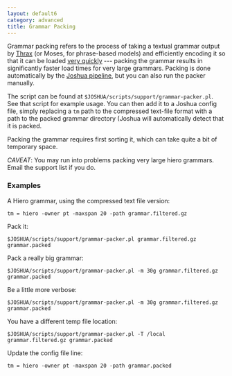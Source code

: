 ```yaml
---
layout: default6
category: advanced
title: Grammar Packing
---
```


Grammar packing refers to the process of taking a textual grammar
output by [Thrax](thrax.html) (or Moses, for phrase-based models) and
efficiently encoding it so that it can be loaded
[very quickly](https://aclweb.org/anthology/W/W12/W12-3134.pdf) ---
packing the grammar results in significantly faster load times for
very large grammars.  Packing is done automatically by the
[Joshua pipeline](pipeline.html), but you can also run the packer
manually.

The script can be found at
`$JOSHUA/scripts/support/grammar-packer.pl`. See that script for
example usage. You can then add it to a Joshua config file, simply
replacing a `tm` path to the compressed text-file format with a path
to the packed grammar directory (Joshua will automatically detect that
it is packed.

Packing the grammar requires first sorting it, which can take quite a
bit of temporary space.

*CAVEAT*: You may run into problems packing very large hiero
 grammars. Email the support list if you do.

### Examples

A Hiero grammar, using the compressed text file version:

    tm = hiero -owner pt -maxspan 20 -path grammar.filtered.gz
    
Pack it:

    $JOSHUA/scripts/support/grammar-packer.pl grammar.filtered.gz grammar.packed

Pack a really big grammar:

    $JOSHUA/scripts/support/grammar-packer.pl -m 30g grammar.filtered.gz grammar.packed

Be a little more verbose:

    $JOSHUA/scripts/support/grammar-packer.pl -m 30g grammar.filtered.gz grammar.packed

You have a different temp file location:

    $JOSHUA/scripts/support/grammar-packer.pl -T /local grammar.filtered.gz grammar.packed

Update the config file line:

    tm = hiero -owner pt -maxspan 20 -path grammar.packed
